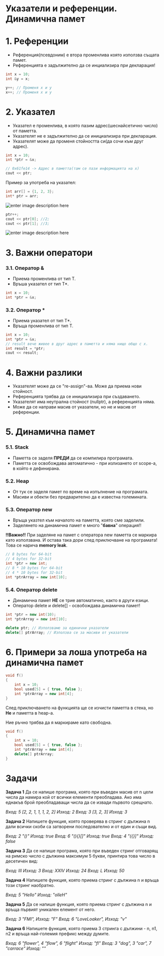 <h1>Указатели и референции. Динамична памет</h1>

<h1>1. Референции</h1>

- Референция(псевдоним) е втора променлива която използва същата памет.
- Референцията е задължително да се инциализира при декларация!

```c++
int x = 10;
int &y = x;

y++; // Променя х и у
x++; // Променя х и у
```

<h1>2. Указател</h1>

- Указател е променлива, в която пазим адрес(шеснайсетично число) от паметта.
- Указателят не е задължително да се инициализира при декларация.
- Указателят може да променя стойността си(да сочи към друг адрес).

```c++
int x = 10;
int *ptr = &x;

// 0x61fe14 -> Адрес в паметта(там се пази информацията на x)
cout << ptr;
```

Пример за употреба на указател:

```c++
int arr[] = {1, 2, 3};
int* ptr = arr;
```

![enter image description here](https://i.ibb.co/cDcX8st/Untitled-Diagram-drawio-3.png)

```c++
ptr++;
cout << ptr[0]; //2;
cout << ptr[1]; //3;
```

 ![enter image description here](https://i.ibb.co/xLLsVK5/Untitled-Diagram-drawio-4.png)

<h1>3. Важни оператори</h1>

<h3>3.1. Оператор &</h3>

- Приема променлива от тип Т.
- Връша указател от тип Т*.

```c++
int x = 10;
int *ptr = &x;
```

<h3>3.2. Оператор *</h3>

- Приема указател от тип Т*.
- Връща променлива от тип Т.

```c++
int x = 10;
int *ptr = &x;
// result вече живее в друг адрес в паметта и няма нищо общо с x.
int result = *ptr;
cout << result;
```

<h1>4. Важни разлики</h1>

- Указателят може да се "re-assign"-ва. Може да приема нови стойност.
- Референцията трябва да се инициализира при създаването.
- Указателят има неутрална стойност (nullptr), а референцията няма.
- Може да се направи масив от указатели, но не и масив от референции.

<h1>5. Динамична памет</h1>

<h3>5.1. Stack</h3>

- Паметта се заделя **ПРЕДИ** да се компилира програмата.
- Паметта се освобождава автоматично - при излизането от scope-а,  в който е дефинирана.

<h3>5.2. Heap</h3>

- От тук се заделя памет по време на изпълнение на програмата.
- Масиви и обекти без предварително да е известна големината.

<h3>5.3. Оператор new</h3>

- Връща указтел към началото на паметта, която сме заделили.
- Заделянето на динамична памет е много "**бавна**" операция!!

**!!Важно!!** При заделяне на памет с оператора new паметта се маркира като използвана. И остава така дори след приключване на програмата! Това се нарича **memory leak**.

```c++
// 8 bytes for 64-bit
// 4 bytes for 32-bit
int *ptr = new int;
// 8 * 10 bytes for 64-bit
// 4 * 10 bytes for 32-bit
int *ptrArray = new int[10];
```

<h3>5.4. Оператор delete</h3>

- Динамична памет **НЕ** се трие автоматично, както в други езици.
- Оператор delete и delete[] - освобождава динамична памет!

```c++
int *ptr = new int(10);
int *ptrArray = new int[10];

delete ptr; // Използваме за единични указатели
delete[] ptrArray; // Използва се за масиви от указатели
```

<h1>6. Примери за лоша употреба на динамична памет</h1>

```c++
void f()
{
    int x = 10;
    bool used[5] = { true, false };
    int *ptrArray = new int[4];
}
```

След приключването на функцията ще се изчисти паметта в стека, но **Не** и паметта в heap-а.

Ние ръчно трябва да я маркираме като свободна.

```c++
void f()
{
    int x = 10;
    bool used[5] = { true, false };
    int *ptrArray = new int[4];
    delete[] ptrArray;
}
```
<h1>Задачи</h1>

**Задача 1** Да се напише програма, която при въведен масив от n цели числа да намира кой от всички елементи преобладава. Ако има еднакъв брой преобладаващи числа да се извади първото срещнато.

*Вход: 5 [2, 2, 1, 1, 1, 2, 2]  Изход: 2*
*Вход: 3 [3, 2, 3]  Изход: 3*

**Задача 2** Напишете функция, която проверява в стринг с дължина n дали всички скоби са затворени последователно и от един и същи вид.

*Вход: 2 "()" Изход: true*
*Вход: 6 "(){}[]" Изход: true*
*Вход: 4 "({}]" Изход: false*

**Задача 3** Да се напише програма, която при въведен стринг отговарящ на римско число с дължина максимум 5 букви, принтира това число в десетичен вид:

*Вход: III Изход: 3*
*Вход: XXIV Изход: 24*
*Вход: L Изход: 50*

**Задача 4** Напишете функция, която приема стринг с дължина n и връща този стринг наобратно.

*Вход: 5 "Hello" Изход: "olleH"*

**Задача 5** Да се напише функция, която приема стринг с дължина n и връща първият уникален елемент от него.

*Вход: 3 "FMI", Изход: "F"*
*Вход: 6 "LoveLoaker", Изход: "v"*

**Задача 6** Напишете функция, която приема 3 стринга с дължини - n, n1, n2 и връща най-големия префикс между думите.

*Вход: 6 "flower", 4 "flow", 6 "flight" Изход: "fl"*
*Вход: 3 "dog", 3 "car", 7 "carrace" Изход: ""*

